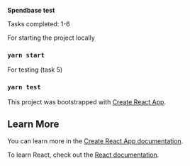 **Spendbase test**

Tasks completed: 1-6

For starting the project locally
### `yarn start`

For testing (task 5)
### `yarn test`

This project was bootstrapped with [Create React App](https://github.com/facebook/create-react-app).


## Learn More

You can learn more in the [Create React App documentation](https://facebook.github.io/create-react-app/docs/getting-started).

To learn React, check out the [React documentation](https://reactjs.org/).

